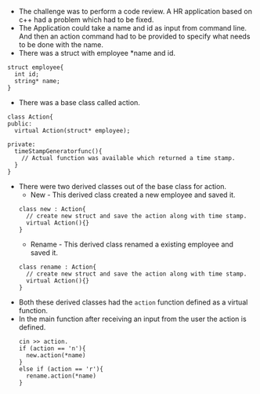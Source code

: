 * The challenge was to perform a code review. A HR application based on c++ had a problem which had to be fixed.
* The Application could take a name and id as input from command line. And then an action command had to be provided to specify what needs to be done with the name.
* There was a struct with employee  *name and id.
```
struct employee{
  int id;
  string* name;
}
```
* There was a base class called action.
```
class Action{
public:
  virtual Action(struct* employee);

private:
  timeStampGeneratorfunc(){
    // Actual function was available which returned a time stamp.
  }
}
```
* There were two derived classes out of the base class for action.
  * New - This derived class created a new employee and saved it.
  ```
  class new : Action{
    // create new struct and save the action along with time stamp.
    virtual Action(){}
  }
  ```
  * Rename - This derived class renamed a existing employee and saved it.
  ```
  class rename : Action{
    // create new struct and save the action along with time stamp.
    virtual Action(){}
  }
  ```
* Both these derived classes had the `action` function defined as a virtual function.
* In the main function after receiving an input from the user the action is defined.
  ```
  cin >> action.
  if (action == 'n'){
    new.action(*name)
  }
  else if (action == 'r'){
    rename.action(*name)
  }
  ```